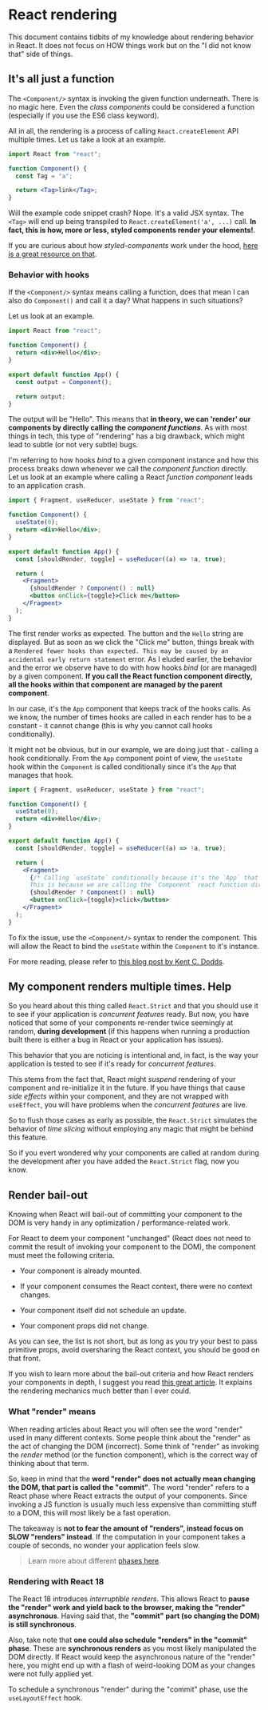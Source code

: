 # React rendering

This document contains tidbits of my knowledge about rendering behavior in React. It does not focus on HOW things work but on the "I did not know that" side of things.

## It's all just a function

The `<Component/>` syntax is invoking the given function underneath. There is no magic here. Even the _class components_ could be considered a function (especially if you use the ES6 class keyword).

All in all, the rendering is a process of calling `React.createElement` API multiple times. Let us take a look at an example.

```jsx
import React from "react";

function Component() {
  const Tag = "a";

  return <Tag>link</Tag>;
}
```

Will the example code snippet crash? Nope. It's a valid JSX syntax. The `<Tag>` will end up being transpiled to `React.createElement('a', ...)` call. **In fact, this is how, more or less, styled components render your elements!**.

If you are curious about how _styled-components_ work under the hood, [here is a great resource on that](https://www.joshwcomeau.com/react/demystifying-styled-components/).

### Behavior with hooks

If the `<Component/>` syntax means calling a function, does that mean I can also do `Component()` and call it a day? What happens in such situations?

Let us look at an example.

```jsx
import React from "react";

function Component() {
  return <div>Hello</div>;
}

export default function App() {
  const output = Component();

  return output;
}
```

The output will be "Hello". This means that **in theory, we can 'render' our components by directly calling the _component functions_**. As with most things in tech, this type of "rendering" has a big drawback, which might lead to subtle (or not very subtle) bugs.

I'm referring to how hooks _bind_ to a given component instance and how this process breaks down whenever we call the _component function_ directly. Let us look at an example where calling a React _function component_ leads to an application crash.

```jsx
import { Fragment, useReducer, useState } from "react";

function Component() {
  useState(0);
  return <div>Hello</div>;
}

export default function App() {
  const [shouldRender, toggle] = useReducer((a) => !a, true);

  return (
    <Fragment>
      {shouldRender ? Component() : null}
      <button onClick={toggle}>Click me</button>
    </Fragment>
  );
}
```

The first render works as expected. The button and the `Hello` string are displayed. But as soon as we click the "Click me" button, things break with a `Rendered fewer hooks than expected. This may be caused by an accidental early return statement` error. As I eluded earlier, the behavior and the error we observe have to do with how hooks _bind_ (or are managed) by a given component. **If you call the React function component directly, all the hooks within that component are managed by the parent component**.

In our case, it's the `App` component that keeps track of the hooks calls. As we know, the number of times hooks are called in each render has to be a constant - it cannot change (this is why you cannot call hooks conditionally).

It might not be obvious, but in our example, we are doing just that - calling a hook conditionally. From the `App` component point of view, the `useState` hook within the `Component` is called conditionally since it's the `App` that manages that hook.

```jsx
import { Fragment, useReducer, useState } from "react";

function Component() {
  useState(0);
  return <div>Hello</div>;
}

export default function App() {
  const [shouldRender, toggle] = useReducer((a) => !a, true);

  return (
    <Fragment>
      {/* Calling `useState` conditionally because it's the `App` that manages the hooks inside the `Component` function.
      This is because we are calling the `Component` react function directly, instead of using a JSX syntax. */}
      {shouldRender ? Component() : null}
      <button onClick={toggle}>click</button>
    </Fragment>
  );
}
```

To fix the issue, use the `<Component/>` syntax to render the component. This will allow the React to bind the `useState` within the `Component` to it's instance.

For more reading, please refer to [this blog post by Kent C. Dodds](https://kentcdodds.com/blog/dont-call-a-react-function-component).

## My component renders multiple times. Help

So you heard about this thing called `React.Strict` and that you should use it to see if your application is _concurrent features_ ready. But now, you have noticed that some of your components re-render twice seemingly at random, **during development** (if this happens when running a production built there is either a bug in React or your application has issues).

This behavior that you are noticing is intentional and, in fact, is the way your application is tested to see if it's ready for _concurrent features_.

This stems from the fact that, React might _suspend_ rendering of your component and re-initialize it in the future. If you have things that cause _side effects_ within your component, and they are not wrapped with `useEffect`, you will have problems when the _concurrent features_ are live.

So to flush those cases as early as possible, the `React.Strict` simulates the behavior of _time slicing_ without employing any magic that might be behind this feature.

So if you evert wondered why your components are called at random during the development after you have added the `React.Strict` flag, now you know.

## Render bail-out

Knowing when React will bail-out of committing your component to the DOM is very handy in any optimization / performance-related work.

For React to deem your component "unchanged" (React does not need to commit the result of invoking your component to the DOM), the component must meet the following criteria.

- Your component is already mounted.

- If your component consumes the React context, there were no context changes.

- Your component itself did not schedule an update.

- Your component props did not change.

As you can see, the list is not short, but as long as you try your best to pass primitive props, avoid oversharing the React context, you should be good on that front.

If you wish to learn more about the bail-out criteria and how React renders your components in depth, I suggest you read [this great article](https://www.zhenghao.io/posts/react-rerender). It explains the rendering mechanics much better than I ever could.

### What "render" means

When reading articles about React you will often see the word "render" used in many different contexts. Some people think about the "render" as the act of changing the DOM (incorrect). Some think of "render" as invoking the _render_ method (or the function component), which is the correct way of thinking about that term.

So, keep in mind that the **word "render" does not actually mean changing the DOM, that part is called the "commit"**. The word "render" refers to a React phase where React extracts the output of your components. Since invoking a JS function is usually much less expensive than committing stuff to a DOM, this will most likely be a fast operation.

The takeaway is **not to fear the amount of "renders", instead focus on SLOW "renders" instead**. If the computation in your component takes a couple of seconds, no wonder your application feels slow.

> Learn more about different [phases here](https://blog.isquaredsoftware.com/2020/05/blogged-answers-a-mostly-complete-guide-to-react-rendering-behavior/#render-and-commit-phases).

### Rendering with React 18

The React 18 introduces _interruptible renders_. This allows React to **pause the "render" work and yield back to the browser, making the "render" asynchronous**. Having said that, the **"commit" part (so changing the DOM) is still synchronous**.

Also, take note that **one could also schedule "renders" in the "commit" phase**. These are **synchronous renders** as you most likely manipulated the DOM directly. If React would keep the asynchronous nature of the "render" here, you might end up with a flash of weird-looking DOM as your changes were not fully applied yet.

To schedule a synchronous "render" during the "commit" phase, use the `useLayoutEffect` hook.
